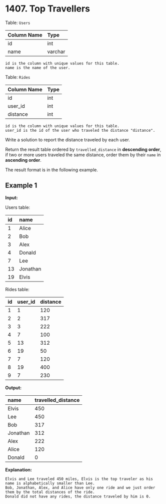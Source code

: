 # 1407. Top Travellers

Table: `Users`

| Column Name | Type    |
| :---------- | :------ |
| id          | int     |
| name        | varchar |

```text
id is the column with unique values for this table.
name is the name of the user.
```

Table: `Rides`

| Column Name | Type |
| :---------- | :--- |
| id          | int  |
| user_id     | int  |
| distance    | int  |

```text
id is the column with unique values for this table.
user_id is the id of the user who traveled the distance "distance".
```

Write a solution to report the distance traveled by each user.

Return the result table ordered by `travelled_distance` in **descending order**, if two or more users traveled the same distance, order them by their `name` in **ascending order**.

The result format is in the following example.

## Example 1

**Input:**

Users table:

| id   | name     |
| :--- | :------- |
| 1    | Alice    |
| 2    | Bob      |
| 3    | Alex     |
| 4    | Donald   |
| 7    | Lee      |
| 13   | Jonathan |
| 19   | Elvis    |

Rides table:

| id   | user_id | distance |
| :--- | :------ | :------- |
| 1    | 1       | 120      |
| 2    | 2       | 317      |
| 3    | 3       | 222      |
| 4    | 7       | 100      |
| 5    | 13      | 312      |
| 6    | 19      | 50       |
| 7    | 7       | 120      |
| 8    | 19      | 400      |
| 9    | 7       | 230      |

**Output:**

| name     | travelled_distance |
| :------- | :----------------- |
| Elvis    | 450                |
| Lee      | 450                |
| Bob      | 317                |
| Jonathan | 312                |
| Alex     | 222                |
| Alice    | 120                |
| Donald   | 0                  |

**Explanation:**

```text
Elvis and Lee traveled 450 miles, Elvis is the top traveler as his name is alphabetically smaller than Lee.
Bob, Jonathan, Alex, and Alice have only one ride and we just order them by the total distances of the ride.
Donald did not have any rides, the distance traveled by him is 0.
```
